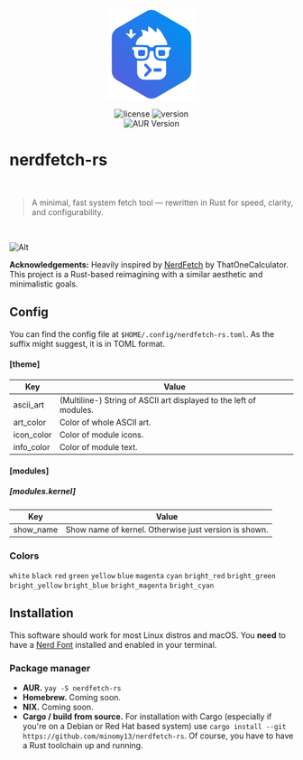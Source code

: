 <p align="center">
  <img src="icon.svg" alt="nerdfetch-rs icon" width="160" style="display: block; margin-left: auto; margin-right: auto">
  
  <br/>
  
  <img src="https://img.shields.io/github/license/minomy13/nerdfetch-rs?style=for-the-badge" alt="license">
  <img src="https://img.shields.io/github/v/tag/minomy13/nerdfetch-rs?style=for-the-badge&label=version" alt="version">
  
  <br/>

  <img alt="AUR Version" src="https://img.shields.io/aur/version/nerdfetch-rs?style=for-the-badge&link=https%3A%2F%2Faur.archlinux.org%2Fpackages%2Fnerdfetch-rs&logo=archlinux">

  <br/>
</p>

# nerdfetch-rs

<br/>

> A minimal, fast system fetch tool — rewritten in Rust for speed, clarity, and configurability.

<br/>

![Alt](https://repobeats.axiom.co/api/embed/2e201bc93ef94da91317609669ec0b33a688d6a9.svg "Repobeats analytics image")

**Acknowledgements:** Heavily inspired by [NerdFetch](https://github.com/ThatOneCalculator/nerdfetch) by ThatOneCalculator.
This project is a Rust-based reimagining with a similar aesthetic and minimalistic goals.

## Config

You can find the config file at `$HOME/.config/nerdfetch-rs.toml`. As the suffix might suggest, it is in TOML format.

#### [theme]
| Key        | Value                                                                  |
| ---------- | ---------------------------------------------------------------------- |
| ascii_art  | (Multiline-) String of ASCII art displayed to the left of modules.     |
| art_color  | Color of whole ASCII art.                                              |
| icon_color | Color of module icons.                                                 |
| info_color | Color of module text.                                                  |

#### [modules]

##### [modules.kernel]

| Key       | Value                                                 |
| --------- | ----------------------------------------------------- |
| show_name | Show name of kernel. Otherwise just version is shown. |

### Colors

`white` `black` `red` `green` `yellow` `blue` `magenta` `cyan` `bright_red` `bright_green` `bright_yellow` `bright_blue` `bright_magenta` `bright_cyan`

## Installation

This software should work for most Linux distros and macOS. You **need** to have a [Nerd Font](https://www.nerdfonts.com)
installed and enabled in your terminal.

### Package manager

- **AUR.** `yay -S nerdfetch-rs`
- **Homebrew.** Coming soon.
- **NIX.** Coming soon.
- **Cargo / build from source.** For installation with Cargo (especially if you're on a Debian or Red Hat based system)
  use `cargo install --git https://github.com/minomy13/nerdfetch-rs`. Of course, you have to have a Rust toolchain
  up and running.
